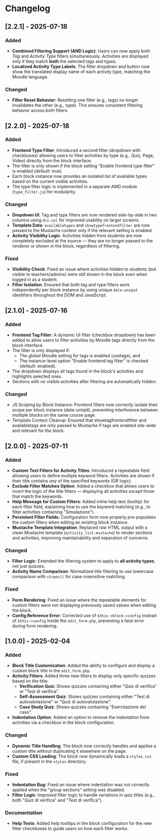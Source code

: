 # Changelog
## [2.2.1] - 2025-07-18

### Added
* **Combined Filtering Support (AND Logic)**: Users can now apply both *Tag* and *Activity Type* filters simultaneously. Activities are displayed only if they match **both** the selected tags and types.
* **Localized Activity Type Labels**: The filter dropdown and button now show the translated display name of each activity type, matching the Moodle language.

### Changed
* **Filter Reset Behavior**: Resetting one filter (e.g., tags) no longer invalidates the other (e.g., type). This ensures consistent filtering behavior across both filters.

## [2.2.0] - 2025-07-18

### Added
* **Frontend Type Filter**: Introduced a second filter (dropdown with checkboxes) allowing users to filter activities by type (e.g., Quiz, Page, Video) directly from the block interface.
* The filter is only shown if the block setting "Enable frontend type filter" is enabled (default: true).
* Each block instance now provides an isolated list of available types based on the current visible activities.
* The type filter logic is implemented in a separate AMD module (`type_filter.js`) for modularity.

### Changed
* **Dropdown UI**: Tag and type filters are now rendered side-by-side in two columns using `div.col` for improved usability on larger screens.
* **Template Data**: `availabletypes` and `showtypefrontendfilter` are now passed to the Mustache context only if the relevant setting is enabled.
* **Activity Visibility Logic**: Activities hidden from students are now completely excluded at the source — they are no longer passed to the renderer or shown in the block, regardless of filtering.

### Fixed
* **Visibility Check**: Fixed an issue where activities hidden to students (but visible to teachers/admins) were still shown in the block even when logged in as a student.
* **Filter Isolation**: Ensured that both tag and type filters work independently per block instance by using unique `data-uniqid` identifiers throughout the DOM and JavaScript.

## [2.1.0] - 2025-07-16
### Added
* **Frontend Tag Filter**: A dynamic UI filter (checkbox dropdown) has been added to allow users to filter activities by Moodle tags directly from the block interface.
* The filter is only displayed if:
  - The global Moodle setting for tags is enabled (usetags), and
  - The instance-level option "Enable frontend tag filter" is checked (default: enabled).
* The dropdown displays all tags found in the block's activities and highlights selected ones.
* Sections with no visible activities after filtering are automatically hidden.

### Changed
* JS Scoping by Block Instance: Frontend filters now correctly isolate their scope per block instance (data-uniqid), preventing interference between multiple blocks on the same course page.
* Template Context Cleanup: Ensured that showtagfrontendfilter and availabletags are only passed to Mustache if tags are enabled site-wide and relevant for the block.

## \[2.0.0] - 2025-07-11

### Added

* **Custom Text Filters for Activity Titles**: Introduced a repeatable field allowing users to define multiple keyword filters. Activities are shown if their title contains *any* of the specified keywords (OR logic).
* **Exclude Filter Matches Option**: Added a checkbox that allows users to invert the logic of the title filters — displaying all activities *except* those that match the keywords.
* **Help Message for Custom Filters**: Added inline help text (tooltip) for each filter field, explaining how to use the keyword matching (e.g., to filter activities containing "Simulazione").
* **Persistent Filter Fields**: Configuration form now properly pre-populates the custom filters when editing an existing block instance.
* **Mustache Template Integration**: Replaced raw HTML output with a clean Mustache template (`activity_list.mustache`) to render sections and activities, improving maintainability and separation of concerns.

### Changed

* **Filter Logic**: Extended the filtering system to apply to **all activity types**, not just quizzes.
* **Activity Name Comparison**: Normalized title filtering to use lowercase comparison with `strpos()` for case-insensitive matching.

### Fixed

* **Form Rendering**: Fixed an issue where the repeatable elements for custom filters were not displaying previously saved values when editing the block.
* **Config Reference Error**: Corrected use of `$this->block->config` instead of `$this->config` inside the `edit_form.php`, preventing a fatal error during form rendering.

## [1.0.0] - 2025-02-04 

### Added
- **Block Title Customization**: Added the ability to configure and display a custom block title in the `edit_form.php`.
- **Activity Filters**: Added three new filters to display only specific quizzes based on the title:
  - **Verification Quiz**: Shows quizzes containing either "Quiz di verifica" or "Test di verifica".
  - **Self-Assessment Quiz**: Shows quizzes containing either "Test di autovalutazione" or "Quiz di autovalutazione".
  - **Case Study Quiz**: Shows quizzes containing "Esercitazione del caso".
- **Indentation Option**: Added an option to remove the indentation from activities via a checkbox in the block configuration.

### Changed
- **Dynamic Title Handling**: The block now correctly handles and applies a custom title without duplicating it elsewhere on the page.
- **Custom CSS Loading**: The block now dynamically loads a `styles.css` file, if present in the `styles` directory.

### Fixed
- **Indentation Bug**: Fixed an issue where indentation was not correctly applied when the "group sections" setting was disabled.
- **Filter Logic**: Improved filter logic to handle variations in quiz titles (e.g., both "Quiz di verifica" and "Test di verifica").

### Documentation
- **Help Texts**: Added help tooltips in the block configuration for the new filter checkboxes to guide users on how each filter works.
